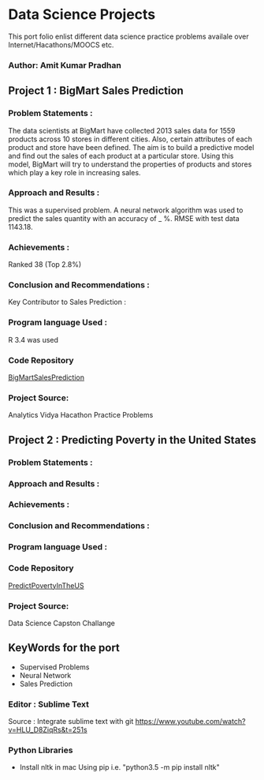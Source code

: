 
# Data Science Projects
This port folio enlist different data science practice problems availale over Internet/Hacathons/MOOCS etc.  

### Author: Amit Kumar Pradhan


## Project 1 : BigMart Sales Prediction

  ### Problem Statements :
  The data scientists at BigMart have collected 2013 sales data for 1559 products across 10 stores in different cities. Also, certain attributes of each product and store have been defined. The aim is to build a predictive model and find out the sales of each product at a particular store.
  Using this model, BigMart will try to understand the properties of products and stores which play a key role in increasing sales.
  
  ### Approach and Results : 
  This was a supervised problem. A neural network algorithm was used to predict the sales quantity with an accuracy of _ %.
  RMSE with test data 1143.18.
  ### Achievements : 
  Ranked 38 (Top 2.8%)  
  
  ### Conclusion and Recommendations :
  Key Contributor to Sales Prediction :
  
  ### Program language Used :
  R 3.4 was used
  
  ### Code Repository
  [BigMartSalesPrediction](https://github.com/akpradhn/IAGems/tree/portfolio/Projects/BigMartSalesPrediction)
  
  ### Project Source:
  Analytics Vidya Hacathon Practice Problems


## Project 2 : Predicting Poverty in the United States 

  ### Problem Statements :
  
  ### Approach and Results :
    
  ### Achievements : 
  
  ### Conclusion and Recommendations :
  
  ### Program language Used :
  
  ### Code Repository
  [PredictPovertyInTheUS](https://github.com/akpradhn/IAGems/tree/portfolio/Projects/PredictPovertyInTheUS)
  ### Project Source:
  Data Science Capston Challange






## KeyWords for the port 
* Supervised Problems
* Neural Network
* Sales Prediction

### Editor : Sublime Text 

Source : Integrate sublime text with git 
https://www.youtube.com/watch?v=HLU_D8ZiqRs&t=251s

### Python Libraries
- Install nltk in mac
Using pip i.e. "python3.5 -m pip install nltk"
